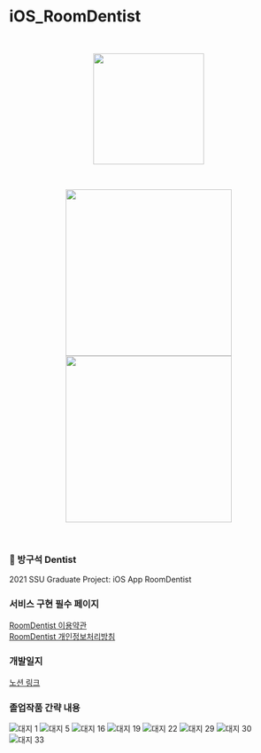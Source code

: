 # iOS_RoomDentist

<br>
<p align="center">
    <A href = "https://www.notion.so/tunahouse97/RoomDentist-713a42d76f4d47c89283a07203e58387" target = "개발 일지" > <img width="200px" src="https://user-images.githubusercontent.com/50114556/126490482-022e24b2-9d65-4066-abc2-11a315078598.png"> </A>
</p>
<br>

<!-- App -->
<p align="center">
    <img width="300px" src="https://user-images.githubusercontent.com/50114556/140938709-1390a38d-f708-4aa2-b9e4-dea481ac2286.PNG">
    <img width="300px" src="https://user-images.githubusercontent.com/50114556/140938767-b440dd34-86b1-4a5d-bf4b-e242e48e34c3.PNG">
</p>
<br>

### 🧐 방구석 Dentist

2021 SSU Graduate Project: iOS App RoomDentist
<br>

### 서비스 구현 필수 페이지

[RoomDentist 이용약관 ](https://www.notion.so/RoomDentist-c9736ff77a234c1d984b4bb25d4ef57e) <br>
[RoomDentist 개인정보처리방침](https://www.notion.so/RoomDentist-23d1a9e7655e41a99ac94dcc74d97ac9)
<br>

### 개발일지
[노션 링크](https://www.notion.so/tunahouse97/RoomDentist-713a42d76f4d47c89283a07203e58387)
<br>

### 졸업작품 간략 내용
![대지 1](https://user-images.githubusercontent.com/50114556/140939379-348cc5af-9df9-4060-9ee0-e351f69b41d9.png)
![대지 5](https://user-images.githubusercontent.com/50114556/140939516-e62ed39a-5da1-4852-b655-e0500a354631.png)
![대지 16](https://user-images.githubusercontent.com/50114556/140939522-65261d0e-6753-4195-8f78-7b80b661c5e1.png)
![대지 19](https://user-images.githubusercontent.com/50114556/140940834-7e4bcc18-13b2-4692-a4cb-124d7cc74911.png)
![대지 22](https://user-images.githubusercontent.com/50114556/140940840-76395650-cae7-468c-bdc0-863bdb340df1.png)
![대지 29](https://user-images.githubusercontent.com/50114556/140939640-e03abd51-df8a-4113-aa75-299757be3d17.png)
![대지 30](https://user-images.githubusercontent.com/50114556/140939665-4e3f0b24-18ac-46d8-a77f-90dd06eb04cb.png)
![대지 33](https://user-images.githubusercontent.com/50114556/140939760-42a86186-08be-4ece-90b4-35fa9bc029db.png)
